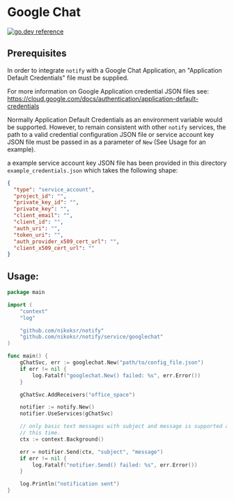 # Google Chat

[![go.dev reference](https://img.shields.io/badge/go.dev-reference-007d9c?logo=go&logoColor=white&style=flat)](https://pkg.go.dev/github.com/nikoksr/notify/service/googlechat)

## Prerequisites

In order to integrate `notify` with a Google Chat Application, an "Application Default
Credentials" file must be supplied.

For more information on Google Application credential JSON files see:
https://cloud.google.com/docs/authentication/application-default-credentials

Normally Application Default Credentials as an environment variable would be
supported. However, to remain consistent with other `notify` services, the path to
a valid credential configuration JSON file or service account key JSON file must be
passed in as a parameter of `New` (See Usage for an example).

a example service account key JSON file has been provided in this directory
`example_credentials.json` which takes the following shape:

```json
{
  "type": "service_account",
  "project_id": "",
  "private_key_id": "",
  "private_key": "",
  "client_email": "",
  "client_id": "",
  "auth_uri": "",
  "token_uri": "",
  "auth_provider_x509_cert_url": "",
  "client_x509_cert_url": ""
}
```

## Usage:

```go
package main

import (
    "context"
    "log"

    "github.com/nikoksr/notify"
    "github.com/nikoksr/notify/service/googlechat"
)

func main() {
    gChatSvc, err := googlechat.New("path/to/config_file.json")
    if err != nil {
        log.Fatalf("googlechat.New() failed: %s", err.Error())
    }

    gChatSvc.AddReceivers("office_space")

    notifier := notify.New()
    notifier.UseServices(gChatSvc)

    // only basic text messages with subject and message is supported at
    // this time.
    ctx := context.Background()

    err = notifier.Send(ctx, "subject", "message")
    if err != nil {
        log.Fatalf("notifier.Send() failed: %s", err.Error())
    }

    log.Println("notification sent")
}
```
